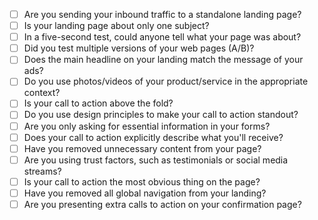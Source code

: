 -  [ ] Are you sending your inbound traffic to a standalone landing page?
-  [ ] Is your landing page about only one subject?
-  [ ] In a five-second test, could anyone  tell what your page was about?
-  [ ] Did you test multiple versions of your web pages (A/B)?
-  [ ] Does the main headline on your landing match the message of your ads?
-  [ ] Do you use photos/videos of your product/service in the appropriate context?
-  [ ] Is your call to action above the fold?
-  [ ] Do you use design principles to make your call to action standout?
-  [ ] Are you only asking for essential information in your forms?
-  [ ] Does your call to action explicitly describe what you'll receive?
-  [ ] Have you removed unnecessary content from your page?
-  [ ] Are you using trust factors, such as testimonials or social media streams?
-  [ ] Is your call to action the most obvious thing on the page?
-  [ ] Have you removed all global navigation from your landing?
-  [ ] Are you presenting extra calls to action on your confirmation page?